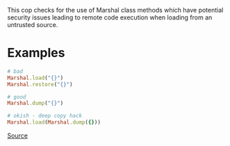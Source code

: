
This cop checks for the use of Marshal class methods which have
potential security issues leading to remote code execution when
loading from an untrusted source.

# Examples

```ruby
# bad
Marshal.load("{}")
Marshal.restore("{}")

# good
Marshal.dump("{}")

# okish - deep copy hack
Marshal.load(Marshal.dump({}))
```

[Source](http://www.rubydoc.info/gems/rubocop/RuboCop/Cop/Security/MarshalLoad)